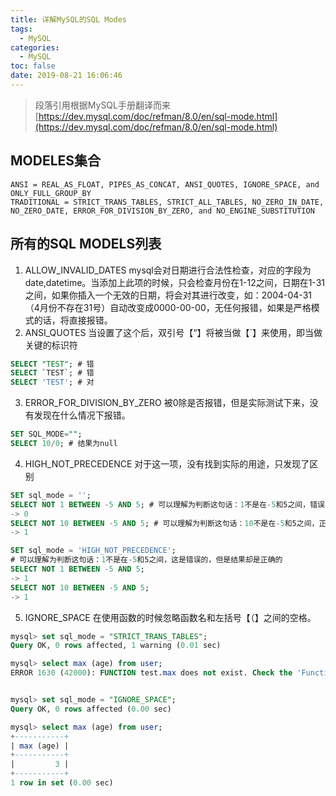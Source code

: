 ```yaml
---
title: 详解MySQL的SQL Modes
tags:
  - MySQL
categories:
  - MySQL
toc: false
date: 2019-08-21 16:06:46
---
```


> 段落引用根据MySQL手册翻译而来
> [https://dev.mysql.com/doc/refman/8.0/en/sql-mode.html](https://dev.mysql.com/doc/refman/8.0/en/sql-mode.html)
## MODELES集合
```SHELL
ANSI = REAL_AS_FLOAT, PIPES_AS_CONCAT, ANSI_QUOTES, IGNORE_SPACE, and ONLY_FULL_GROUP_BY
TRADITIONAL = STRICT_TRANS_TABLES, STRICT_ALL_TABLES, NO_ZERO_IN_DATE, NO_ZERO_DATE, ERROR_FOR_DIVISION_BY_ZERO, and NO_ENGINE_SUBSTITUTION 
```
## 所有的SQL MODELS列表
1. ALLOW_INVALID_DATES
mysql会对日期进行合法性检查，对应的字段为date,datetime。当添加上此项的时候，只会检查月份在1-12之间，日期在1-31之间，如果你插入一个无效的日期，将会对其进行改变，如：2004-04-31（4月份不存在31号）自动改变成0000-00-00，无任何报错，如果是严格模式的话，将直接报错。
2. ANSI_QUOTES
当设置了这个后，双引号【“】将被当做【`】来使用，即当做关键的标识符
```SQL
SELECT "TEST"; # 错
SELECT `TEST`; # 错
SELECT 'TEST'; # 对
```
3. ERROR_FOR_DIVISION_BY_ZERO
被0除是否报错，但是实际测试下来，没有发现在什么情况下报错。
```SQL
SET SQL_MODE=""; 
SELECT 10/0; # 结果为null
```
4. HIGH_NOT_PRECEDENCE
对于这一项，没有找到实际的用途，只发现了区别
```SQL
SET sql_mode = '';
SELECT NOT 1 BETWEEN -5 AND 5; # 可以理解为判断这句话：1不是在-5和5之间，错误，所以结果0
-> 0
SELECT NOT 10 BETWEEN -5 AND 5; # 可以理解为判断这句话：10不是在-5和5之间，正确，所以结果1
-> 1

SET sql_mode = 'HIGH_NOT_PRECEDENCE';
# 可以理解为判断这句话：1不是在-5和5之间，这是错误的，但是结果却是正确的
SELECT NOT 1 BETWEEN -5 AND 5; 
-> 1
SELECT NOT 10 BETWEEN -5 AND 5; 
-> 1
```
5. IGNORE_SPACE
在使用函数的时候忽略函数名和左括号【（】之间的空格。
```sql
mysql> set sql_mode = "STRICT_TRANS_TABLES";
Query OK, 0 rows affected, 1 warning (0.01 sec)

mysql> select max (age) from user;
ERROR 1630 (42000): FUNCTION test.max does not exist. Check the 'Function Name Parsing and Resolution' section in the Reference Manual


mysql> set sql_mode = "IGNORE_SPACE";
Query OK, 0 rows affected (0.00 sec)

mysql> select max (age) from user;
+-----------+
| max (age) |
+-----------+
|         3 |
+-----------+
1 row in set (0.00 sec)

```

